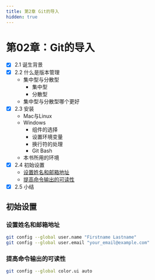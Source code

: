 ```yaml
---
title: 第2章 Git的导入
hidden: true
---
```


# 第02章：Git的导入
- [x] 2.1 诞生背景
- [x] 2.2 什么是版本管理
  - 集中型与分散型
    - 集中型
    - 分散型
  - 集中型与分散型哪个更好
- [x] 2.3 安装
  - Mac与Linux
  - Windows
    - 组件的选择
    - 设置环境变量
    - 换行符的处理
    - Git Bash
  - 本书所用的环境
- [x] 2.4 初始设置
  - [设置姓名和邮箱地址](#设置姓名和邮箱地址)
  - [提高命令输出的可读性](#提高命令输出的可读性)
- [x] 2.5 小结

## 初始设置

### 设置姓名和邮箱地址

```bash
git config --global user.name "Firstname Lastname"
git config --global user.email "your_email@example.com"
```

### 提高命令输出的可读性

```bash
git config --global color.ui auto
```

